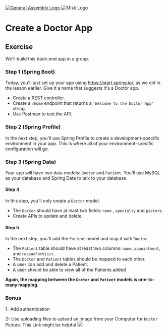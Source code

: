 [![General Assembly Logo](https://camo.githubusercontent.com/1a91b05b8f4d44b5bbfb83abac2b0996d8e26c92/687474703a2f2f692e696d6775722e636f6d2f6b6538555354712e706e67)](https://generalassemb.ly/education/web-development-immersive)
![Misk Logo](https://i.ibb.co/KmXhJbm/Webp-net-resizeimage-1.png)


# Create a Doctor App 

## Exercise

We'll build this back-end app in a group.

### Step 1 (Spring Boot)

Today, you'll just set up your app using https://start.spring.io/, as we did in the lesson earlier. Give it a name that suggests it's a Doctor app.

- Create a REST controller.
- Create a `/home` endpoint that returns a `'Welcome to the Doctor App'` string.
- Use Postman to test the API.

### Step 2 (Spring Profile)

In the next step, you'll use Spring Profile to create a development-specific environment in your app. This is where all of your environment-specific configuration will go.

### Step 3 (Spring Data)

Your app will have  two data models: `Doctor` and `Patient`. You'll use MySQL as your database and Spring Data to talk to your database.

#### Step 4

In this step, you'll only create a `Doctor` model. 

- The `Doctor` should have at least two fields: `name` , `specialty` and `picture`.
- Create APIs to update and delete.

#### Step 5

In the next step, you'll add the `Patient` model and map it with `Doctor`.

- The `Patient` table should have at least two columns: `name`, `appointment`, and `reasonForVisit`.
- The `Doctor` and `Patient` tables should be mapped to each other.
- A user can add and delete a Patient.
- A user should be able to view all of the Patients added


**Again, the mapping between the `Doctor` and `Patient` models is one-to-many mapping.** 


### Bonus

1- Add authentication

2- Use uploading files to uplaod an image from your Computer for `Doctor` Picture. This Link might be helpful ![](https://spring.io/guides/gs/uploading-files/)
